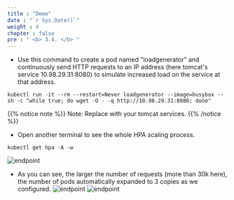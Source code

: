 ```yaml
---
title : "Demo"
date : "`r Sys.Date()`"
weight : 4
chapter : false
pre : " <b> 3.4. </b> "
---
```


- Use this command to create a pod named "loadgenerator" and continuously send HTTP requests to an IP address (here tomcat's service 10.98.29.31:8080) to simulate increased load on the service at that address.
```
kubectl run -it --rm --restart=Never loadgenerator --image=busybox -- sh -c "while true; do wget -O - -q http://10.98.29.31:8080; done"
```
{{% notice note %}}
Note: Replace with your tomcat services.
{{% /notice %}}

- Open another terminal to see the whole HPA scaling process.
```
kubectl get hpa -A -w
```

![endpoint](/images/3.connect/hpa1.png)
- As you can see, the larger the number of requests (more than 30k here), the number of pods automatically expanded to 3 copies as we configured.
![endpoint](/images/3.connect/c2.png)
![endpoint](/images/3.connect/check.png)
